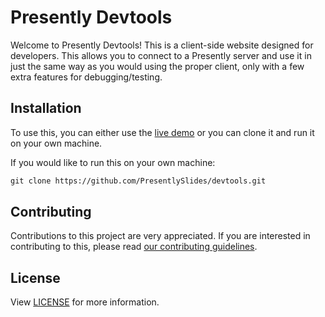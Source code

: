 # Presently Devtools

Welcome to Presently Devtools! This is a client-side website designed for developers. This allows you to connect to a Presently server and use it in just the same way as you would using the proper client, only with a few extra features for debugging/testing.

## Installation

To use this, you can either use the [live demo](https://presently.ianhorler.dev/devtools/) or you can clone it and run it on your own machine.

If you would like to run this on your own machine:

```txt
git clone https://github.com/PresentlySlides/devtools.git
```

## Contributing

Contributions to this project are very appreciated. If you are interested in contributing to this, please read [our contributing guidelines](https://github.com/PresentlySlides/.github/blob/main/CONTRIBUTING.md).

## License

View [LICENSE](LICENSE) for more information.
